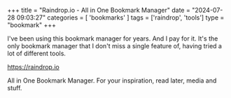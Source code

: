 +++
title = "Raindrop.io - All in One Bookmark Manager"
date = "2024-07-28 09:03:27"
categories = [ 'bookmarks' ]
tags = ['raindrop', 'tools']
type = "bookmark"
+++

I've been using this bookmark manager for years. And I pay for it. It's the only bookmark manager that I don't miss a single feature of, having tried a lot of different tools.

https://raindrop.io

All in One Bookmark Manager. For your inspiration, read later, media and stuff.
